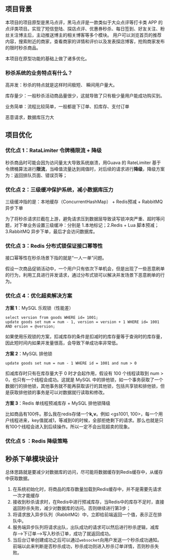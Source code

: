 ## 项目背景

本项目的项目原型是黑马点评，黑马点评是一款类似于大众点评等打卡类 APP 的点评类项目。实现了短信登陆、探店点评、优惠券秒杀、每日签到、好友关注、粉丝关注博主后，主动推送博主的相关博客等多个模块。 用户可以浏览首页的推荐内容，搜索附近的商家，查看商家的详情和评价以及发表探店博客，抢购商家发布的限时秒杀商品。

本项目在原型功能的基础上做了诸多优化。

### 秒杀系统的业务特点有什么？

高并发：秒杀的特点就是这样时间极短、 瞬间用户量大。

库存量少：一般秒杀活动商品量很少，这就导致了只有极少量用户能成功购买到。

业务简单：流程比较简单，一般都是下订单、扣库存、支付订单

恶意请求，数据库压力大



## 项目优化

### 优化点 1：RataLimiter 令牌桶限流 + 降级

秒杀商品时可能会因为访问量太大导致系统崩溃，用Guava 的 RateLimiter 基于令牌桶算法进行**限流**，当峰值流量达到阈值时，对后续的请求进行**降级**，降级方案为：返回排队页面、错误页等；

### 优化点 2：三级缓冲保护系统，减小数据库压力

三级缓冲指的是：本地缓存（ConcurrentHashMap） + Redis预减 + RabbitMQ 异步下单

为了将秒杀请求拦截在上游，避免请求压到数据层导致读写锁冲突严重、超时等问题，对下单业务设置三级缓冲：分别是 1.本地标记；2.Redis + Lua 脚本预减； 3.RabbitMQ 异步下单，最后才会访问数据库。

### 优化点 3：Redis 分布式锁保证接口幂等性

接口幂等性在秒杀场景下指的就是“一人一单”问题。

假设一次商品促销活动中，一个用户只有依次下单机会，但是出现了一些恶意刷单的行为，利用工具进行并发请求，通过分布式锁可以解决并发场景下恶意刷单的行为。

### 优化点 4：优化超卖解决方案

**方案 1**：MySQL 乐观锁（性能差）

```mysql
select version from goods WHERE id= 1001;
update goods set num = num - 1, version = version + 1 WHERE id= 1001 AND ersion = @version;
```

如果使用乐观锁的方案，扣减库存的条件是扣减时的库存量等于查询时的库存量，因此短时间内如果并发量很高，会导致下单成功率非常低。

**方案 2**：MySQL 排他锁

```mysql
update goods set num = num - 1 WHERE id = 1001 and num > 0
```

扣减库存时只有在库存量大于 0 时才会起作用，假设有 100 个线程读取到 num > 0，也只有一个线程会成功。这就是 MySQL 中的排他锁，如一个事务获取了一个数据行的排他锁，其他事务就不能再获取该行的其他锁，包括共享锁和排他锁，但是获取排他锁的事务是可以对数据就行读取和修改。

**方案 3**：Redis 单线程预减库存 + MySQL 排他锁降级

比如商品有100件。那么我在redis存储一个**k,v**。例如 <gs1001, 100>，每一个用户线程进来，key值就减1，等减到0的时候，全部拒绝剩下的请求。那么也就是只有100个线程会进入到后续操作。所以一定不会出现超卖的现象。

### 优化点 5 ：Redis 降级策略





## 秒杀下单模块设计

总体思路就是要减少对数据库的访问，尽可能将数据缓存到Redis缓存中，从缓存中获取数据。

1.  在系统初始化时，将商品的库存数量加载到Redis缓存中，并不是需要先请求一次才能缓存
2.  接收到秒杀请求时，在Redis中进行预减库存，当Redis中的库存不足时，直接返回秒杀失败，减少对数据库的访问。否则继续进行第3步；
3.  将请求放入异步队列（RabbitMQ）中，立即给前端返回一个值，表示正在排队中。
4.  服务端异步队列将请求出队，出队成功的请求可以然后进行秒杀逻辑，减库存–>下订单–>写入秒杀订单，成功了就返回成功。
5.  当后台订单创建成功之后可以通过`websocket`向用户发送一个秒杀成功通知。前端以此来判断是否秒杀成功，秒杀成功则进入秒杀订单详情，否则秒杀失败。